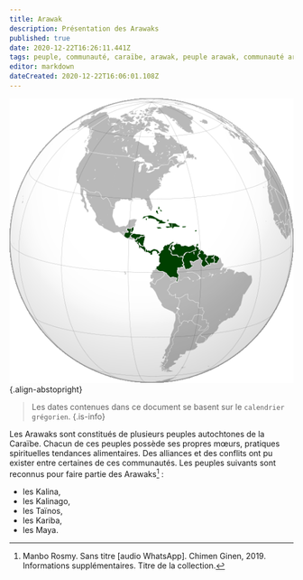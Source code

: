 ```yaml
---
title: Arawak
description: Présentation des Arawaks
published: true
date: 2020-12-22T16:26:11.441Z
tags: peuple, communauté, caraïbe, arawak, peuple arawak, communauté arawak, peuple de la caraïbe, autochtone de la caraïbe, autochtone
editor: markdown
dateCreated: 2020-12-22T16:06:01.108Z
---
```


![caribbean-3_cc-by-sa.png](/images/map/west/caribbean/caribbean-3_cc-by-sa.png){.align-abstopright}

> Les dates contenues dans ce document se basent sur le `calendrier grégorien`.
{.is-info}

Les Arawaks sont constitués de plusieurs peuples autochtones de la Caraïbe. Chacun de ces peuples possède ses propres mœurs, pratiques spirituelles tendances alimentaires. Des alliances et des conflits ont pu exister entre certaines de ces communautés. Les peuples suivants sont reconnus pour faire partie des Arawaks[^1] :

* les Kalina,
* les Kalinago,
* les Taïnos,
* les Kariba,
* les Maya.

[^1]: Manbo Rosmy. Sans titre [audio WhatsApp]. Chimen Ginen, 2019. Informations supplémentaires. Titre de la collection.